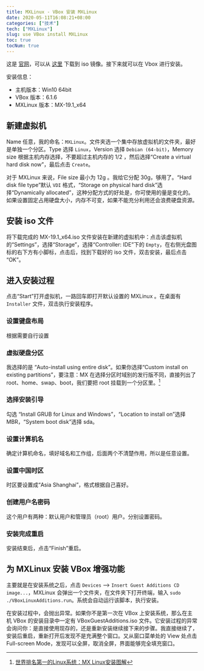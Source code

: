 ```yaml
---
title: MXLinux - VBox 安装 MXLinux
date: 2020-05-11T16:08:21+08:00
categories: ["技术"]
tech: ["MXLinux"]
slug: use VBox install MXLinux
toc: true
tocNum: true
---
```


这是 [官网](https://mxlinux.org/)，可以从 [这里](https://mxlinux.org/wiki/system/iso-download-mirrors/) 下载到 iso 镜像。接下来就可以在 Vbox 进行安装。

安装信息：
- 主机版本：Win10 64bit
- VBox 版本：6.1.6
- MXLinux 版本：MX-19.1_x64

## 新建虚拟机

Name 任意，我的命名：`MXLinux`。文件夹选一个集中存放虚拟机的文件夹，最好是单独一个分区。Type 选择 `Linux`，Version 选择 `Debian (64-bit)`，Memory size 根据主机内存选择，不要超过主机内存的 1/2 ，然后选择“Create a virtual hard disk now”，最后点击 `Create`。

对于 MXLinux 来说，File size 最小为 12g 。我给它分配 30g，够用了。“Hard disk file type”默认 `VDI` 格式，“Storage on physical hard disk”选择“Dynamically allocated”，这种分配方式的好处是，你可使用的量是变化的。如果设置固定占用硬盘大小，内存不可变，如果不能充分利用还会浪费硬盘资源。

## 安装 iso 文件

将下载完成的 MX-19.1_x64.iso 文件安装在新建的虚拟机中：点击该虚拟机的“Settings”，选择“Storage”，选择“Controller: IDE”下的 `Empty`，在右侧光盘图标的右下方有小脚标，点击后，找到下载好的 iso 文件，双击安装，最后点击 “OK”。

## 进入安装过程

点击“Start”打开虚拟机，一路回车即打开默认设置的 MXLinux 。在桌面有 `Installer` 文件，双击执行安装程序。

### 设置键盘布局

根据需要自行设置

### 虚拟硬盘分区

我选择的是 “Auto-install using entire disk”。如果你选择“Custom install on existing partitions”，要注意：MX 在选择分区时域别的发行版不同，直接列出了 root、home、swap、boot，我们要把 root 挂载到一个分区里。[^1]

### 选择安装引导

勾选 “Install GRUB for Linux and Windows”，“Location to install on”选择 MBR，“System boot disk”选择 sda。

### 设置计算机名

确定计算机命名，填好域名和工作组，后面两个不清楚作用，所以是任意设置。

### 设置中国时区

时区要设置成“Asia Shanghai”，格式根据自己喜好。

### 创建用户名密码

这个用户有两种：默认用户和管理员（root）用户。分别设置密码。

### 安装完成重启

安装结束后，点击“Finish”重启。

## 为 MXLinux 安装 VBox 增强功能

主要就是在安装系统之后，点击 `Devices` --> `Insert Guest Additions CD image...`，MXLinux 会弹出一个文件夹，在文件夹下打开终端，输入 `sudo ./VBoxLinuxAdditions.run`。系统会自动运行该脚本，执行安装。

在安装过程中，会抛出异常。如果你不是第一次在 VBox 上安装系统，那么在主机 VBox 的安装目录中一定有 VBoxGuestAdditions.iso 文件。它安装过程的异常会询问你：是直接使用现存的，还是重新安装继续接下来的步骤。我直接继续了，安装后重启，重新打开后发现不是充满整个窗口。又从窗口菜单处的 View 处点击 Full-screen Mode，发现可以全屏，取消全屏，界面能够完全填充窗口。

[^1]: [世界排名第一的Linux系统：MX Linux安装图解](https://cloud.tencent.com/developer/news/472702)